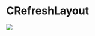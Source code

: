 # CRefreshLayout
[![](https://jitpack.io/v/Zhaoss/CRefreshLayout.svg)](https://jitpack.io/#Zhaoss/CRefreshLayout)
